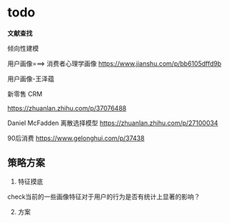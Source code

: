 # todo

**文献查找**

倾向性建模

用户画像===> 消费者心理学画像
https://www.jianshu.com/p/bb6105dffd9b

用户画像-王泽蕴

新零售 CRM

https://zhuanlan.zhihu.com/p/37076488

Daniel McFadden 离散选择模型 https://zhuanlan.zhihu.com/p/27100034


90后消费 https://www.gelonghui.com/p/37438

## 策略方案

1. 特征摸底

check当前的一些画像特征对于用户的行为是否有统计上显著的影响？


2. 方案




